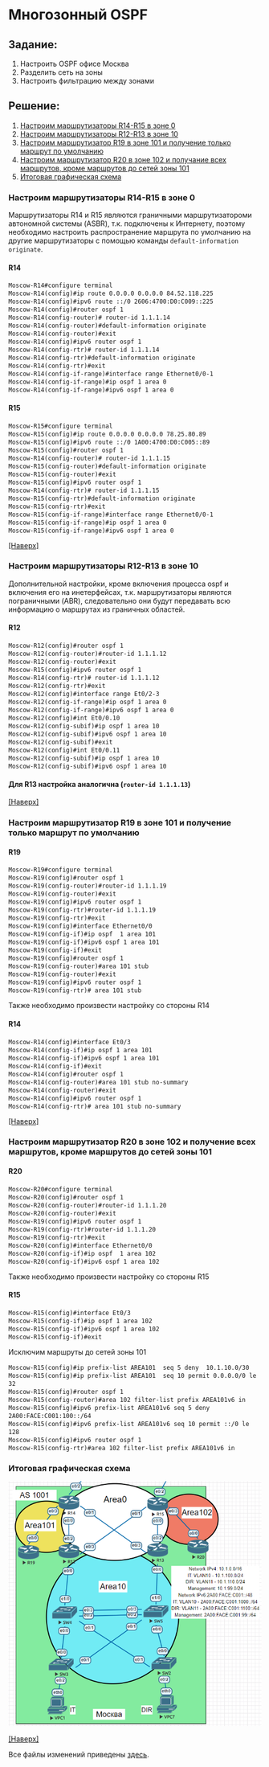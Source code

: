 # Многозонный OSPF
## Задание:
1. Настроить OSPF офисе Москва
2. Разделить сеть на зоны
3. Настроить фильтрацию между зонами
## Решение:
1. [Настроим маршрутизаторы R14-R15 в зоне 0](https://github.com/GAFisher/otus-network-engineer/blob/main/homework_15/README.md#настроим-маршрутизаторы-r14-r15-в-зоне-0)
2. [Настроим маршрутизаторы R12-R13 в зоне 10](https://github.com/GAFisher/otus-network-engineer/blob/main/homework_15/README.md#настроим-маршрутизаторы-r12-r13-в-зоне-10)
3. [Настроим маршрутизатор R19 в зоне 101 и получение только маршрут по умолчанию](https://github.com/GAFisher/otus-network-engineer/blob/main/homework_15/README.md#настроим-маршрутизатор-r19-в-зоне-101-и-получение-только-маршрут-по-умолчанию)
4. [Настроим маршрутизатор R20 в зоне 102 и получание всех маршрутов, кроме маршрутов до сетей зоны 101](https://github.com/GAFisher/otus-network-engineer/blob/main/homework_15/README.md#настроим-маршрутизатор-r20-в-зоне-102-и-получание-всех-маршрутов-кроме-маршрутов-до-сетей-зоны-101)
5. [Итоговая графическая схема](https://github.com/GAFisher/otus-network-engineer/blob/main/homework_15/README.md#итоговая-графическая-схема)
### Настроим маршрутизаторы R14-R15 в зоне 0
Маршрутизаторы R14 и R15 являются граничными маршрутизатороми автономной системы (ASBR), т.к. подключены к Интернету, поэтому необходимо настроить распространение маршрута по умолчанию на другие маршрутизаторы с помощью команды ```default-information originate```. 
#### R14
```
Moscow-R14#configure terminal
Moscow-R14(config)#ip route 0.0.0.0 0.0.0.0 84.52.118.225
Moscow-R14(config)#ipv6 route ::/0 2606:4700:D0:C009::225
Moscow-R14(config)#router ospf 1 
Moscow-R14(config-router)# router-id 1.1.1.14
Moscow-R14(config-router)#default-information originate 
Moscow-R14(config-router)#exit
Moscow-R14(config)#ipv6 router ospf 1
Moscow-R14(config-rtr)# router-id 1.1.1.14
Moscow-R14(config-rtr)#default-information originate 
Moscow-R14(config-rtr)#exit
Moscow-R14(config-if-range)#interface range Ethernet0/0-1
Moscow-R14(config-if-range)#ip ospf 1 area 0
Moscow-R14(config-if-range)#ipv6 ospf 1 area 0
```
#### R15
```
Moscow-R15#configure terminal
Moscow-R15(config)#ip route 0.0.0.0 0.0.0.0 78.25.80.89
Moscow-R15(config)#ipv6 route ::/0 1A00:4700:D0:C005::89
Moscow-R15(config)#router ospf 1 
Moscow-R14(config-router)# router-id 1.1.1.15
Moscow-R15(config-router)#default-information originate 
Moscow-R15(config-router)#exit
Moscow-R15(config)#ipv6 router ospf 1
Moscow-R14(config-rtr)# router-id 1.1.1.15
Moscow-R15(config-rtr)#default-information originate 
Moscow-R15(config-rtr)#exit
Moscow-R15(config-if-range)#interface range Ethernet0/0-1
Moscow-R15(config-if-range)#ip ospf 1 area 0
Moscow-R15(config-if-range)#ipv6 ospf 1 area 0
```
[[Наверх]](https://github.com/GAFisher/otus-network-engineer/blob/main/homework_15/README.md#многозонный-ospf)
### Настроим маршрутизаторы R12-R13 в зоне 10
Дополнительной настройки, кроме включения процесса ospf и включения его на инетерфейсах, т.к. маршрутизаторы являются пограничными (ABR), следовательно они будут передавать всю информацию о маршрутах из граничных областей. 
#### R12
```
Moscow-R12(config)#router ospf 1
Moscow-R12(config-router)#router-id 1.1.1.12
Moscow-R12(config-router)#exit
Moscow-R15(config)#ipv6 router ospf 1
Moscow-R14(config-rtr)# router-id 1.1.1.12
Moscow-R12(config-rtr)#exit
Moscow-R12(config)#interface range Et0/2-3
Moscow-R12(config-if-range)#ip ospf 1 area 0 
Moscow-R12(config-if-range)#ipv6 ospf 1 area 0
Moscow-R12(config)#int Et0/0.10                
Moscow-R12(config-subif)#ip ospf 1 area 10
Moscow-R12(config-subif)#ipv6 ospf 1 area 10
Moscow-R12(config-subif)#exit               
Moscow-R12(config)#int Et0/0.11       
Moscow-R12(config-subif)#ip ospf 1 area 10  
Moscow-R12(config-subif)#ipv6 ospf 1 area 10
```
#### Для R13 настройка аналогична (```router-id 1.1.1.13```)
[[Наверх]](https://github.com/GAFisher/otus-network-engineer/blob/main/homework_15/README.md#многозонный-ospf)
### Настроим маршрутизатор R19 в зоне 101 и получение только маршрут по умолчанию
#### R19
```
Moscow-R19#configure terminal
Moscow-R19(config)#router ospf 1
Moscow-R19(config-router)#router-id 1.1.1.19
Moscow-R19(config-router)#exit
Moscow-R19(config)#ipv6 router ospf 1
Moscow-R19(config-rtr)#router-id 1.1.1.19
Moscow-R19(config-rtr)#exit
Moscow-R19(config)#interface Ethernet0/0
Moscow-R19(config-if)#ip ospf  1 area 101 
Moscow-R19(config-if)#ipv6 ospf 1 area 101
Moscow-R19(config-if)#exit
Moscow-R19(config)#router ospf 1 
Moscow-R19(config-router)#area 101 stub 
Moscow-R19(config-router)#exit
Moscow-R19(config)#ipv6 router ospf 1
Moscow-R19(config-rtr)# area 101 stub
```
Также необходимо произвести настройку со стороны R14
#### R14
```
Moscow-R14(config)#interface Et0/3
Moscow-R14(config-if)#ip ospf 1 area 101 
Moscow-R14(config-if)#ipv6 ospf 1 area 101
Moscow-R14(config-if)#exit
Moscow-R14(config)#router ospf 1
Moscow-R14(config-router)#area 101 stub no-summary
Moscow-R14(config-router)#exit
Moscow-R14(config)#ipv6 router ospf 1
Moscow-R14(config-rtr)# area 101 stub no-summary
```
[[Наверх]](https://github.com/GAFisher/otus-network-engineer/blob/main/homework_15/README.md#многозонный-ospf)
### Настроим маршрутизатор R20 в зоне 102 и получение всех маршрутов, кроме маршрутов до сетей зоны 101
#### R20
```
Moscow-R20#configure terminal
Moscow-R20(config)#router ospf 1 
Moscow-R20(config-router)#router-id 1.1.1.20
Moscow-R20(config-router)#exit
Moscow-R19(config)#ipv6 router ospf 1
Moscow-R19(config-rtr)#router-id 1.1.1.20
Moscow-R19(config-rtr)#exit
Moscow-R20(config)#interface Ethernet0/0
Moscow-R20(config-if)#ip ospf  1 area 102
Moscow-R20(config-if)#ipv6 ospf 1 area 102
```
Также необходимо произвести настройку со стороны R15
#### R15
```
Moscow-R15(config)#interface Et0/3
Moscow-R15(config-if)#ip ospf 1 area 102
Moscow-R15(config-if)#ipv6 ospf 1 area 102
Moscow-R15(config-if)#exit
```
Исключим маршруты до сетей зоны 101
```
Moscow-R15(config)#ip prefix-list AREA101  seq 5 deny  10.1.10.0/30 
Moscow-R15(config)#ip prefix-list AREA101  seq 10 permit 0.0.0.0/0 le 32
Moscow-R15(config)#router ospf 1 
Moscow-R15(config-router)#area 102 filter-list prefix AREA101v6 in
Moscow-R15(config)#ipv6 prefix-list AREA101v6 seq 5 deny 2A00:FACE:C001:100::/64
Moscow-R15(config)#ipv6 prefix-list AREA101v6 seq 10 permit ::/0 le 128 
Moscow-R15(config)#ipv6 router ospf 1
Moscow-R15(config-rtr)#area 102 filter-list prefix AREA101v6 in
```
### Итоговая графическая схема
![](ospf_topology.PNG) 

[[Наверх]](https://github.com/GAFisher/otus-network-engineer/blob/main/homework_15/README.md#многозонный-ospf)

Все файлы изменений приведены [здесь](https://github.com/GAFisher/otus-network-engineer/tree/main/homework_15/configs).
